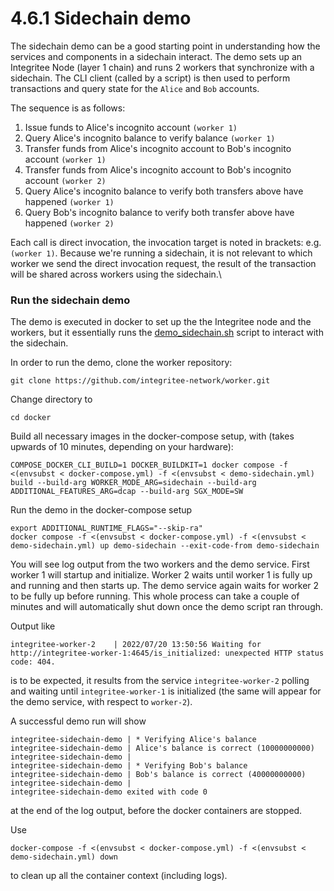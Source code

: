 # 4.6.1 Sidechain demo

The sidechain demo can be a good starting point in understanding how the services and components in a sidechain interact. The demo sets up an Integritee Node (layer 1 chain) and runs 2 workers that synchronize with a sidechain. The CLI client (called by a script) is then used to perform transactions and query state for the `Alice` and `Bob` accounts.

The sequence is as follows:

1. Issue funds to Alice's incognito account `(worker 1)`
2. Query Alice's incognito balance to verify balance `(worker 1)`
3. Transfer funds from Alice's incognito account to Bob's incognito account `(worker 1)`
4. Transfer funds from Alice's incognito account to Bob's incognito account `(worker 2)`
5. Query Alice's incognito balance to verify both transfers above have happened `(worker 1)`
6. Query Bob's incognito balance to verify both transfer above have happened `(worker 2)`

Each call is direct invocation, the invocation target is noted in brackets: e.g. `(worker 1)`. Because we're running a sidechain, it is not relevant to which worker we send the direct invocation request, the result of the transaction will be shared across workers using the sidechain.\


### Run the sidechain demo

The demo is executed in docker to set up the the Integritee node and the workers, but it essentially runs the [demo\_sidechain.sh](https://github.com/integritee-network/worker/blob/master/cli/demo\_sidechain.sh) script to interact with the sidechain.

In order to run the demo, clone the worker repository:

```
git clone https://github.com/integritee-network/worker.git
```

Change directory to

```
cd docker
```

Build all necessary images in the docker-compose setup, with (takes upwards of 10 minutes, depending on your hardware):

```
COMPOSE_DOCKER_CLI_BUILD=1 DOCKER_BUILDKIT=1 docker compose -f <(envsubst < docker-compose.yml) -f <(envsubst < demo-sidechain.yml) build --build-arg WORKER_MODE_ARG=sidechain --build-arg ADDITIONAL_FEATURES_ARG=dcap --build-arg SGX_MODE=SW 
```

Run the demo in the docker-compose setup

```
export ADDITIONAL_RUNTIME_FLAGS="--skip-ra" 
docker compose -f <(envsubst < docker-compose.yml) -f <(envsubst < demo-sidechain.yml) up demo-sidechain --exit-code-from demo-sidechain
```

You will see log output from the two workers and the demo service. First worker 1 will startup and initialize. Worker 2 waits until worker 1 is fully up and running and then starts up. The demo service again waits for worker 2 to be fully up before running. This whole process can take a couple of minutes and will automatically shut down once the demo script ran through.

Output like

```
integritee-worker-2    | 2022/07/20 13:50:56 Waiting for http://integritee-worker-1:4645/is_initialized: unexpected HTTP status code: 404.
```

is to be expected, it results from the service `integritee-worker-2` polling and waiting until `integritee-worker-1` is initialized (the same will appear for the demo service, with respect to `worker-2`).

A successful demo run will show

```
integritee-sidechain-demo | * Verifying Alice's balance
integritee-sidechain-demo | Alice's balance is correct (10000000000)
integritee-sidechain-demo |
integritee-sidechain-demo | * Verifying Bob's balance
integritee-sidechain-demo | Bob's balance is correct (40000000000)
integritee-sidechain-demo |
integritee-sidechain-demo exited with code 0
```

at the end of the log output, before the docker containers are stopped.

Use

```
docker-compose -f <(envsubst < docker-compose.yml) -f <(envsubst < demo-sidechain.yml) down
```

to clean up all the container context (including logs).
